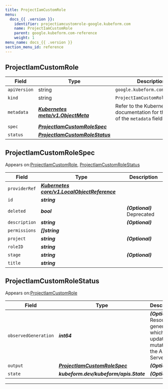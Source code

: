 ```yaml
---
title: ProjectIamCustomRole
menu:
  docs_{{ .version }}:
    identifier: projectiamcustomrole-google.kubeform.com
    name: ProjectIamCustomRole
    parent: google.kubeform.com-reference
    weight: 1
menu_name: docs_{{ .version }}
section_menu_id: reference
---
```


## ProjectIamCustomRole
| Field | Type | Description |
| ------ | ----- | ----------- |
| `apiVersion` | string | `google.kubeform.com/v1alpha1` |
|    `kind` | string | `ProjectIamCustomRole` |
| `metadata` | ***[Kubernetes meta/v1.ObjectMeta](https://kubernetes.io/docs/reference/generated/kubernetes-api/v1.13/#objectmeta-v1-meta)***|Refer to the Kubernetes API documentation for the fields of the `metadata` field.|
| `spec` | ***[ProjectIamCustomRoleSpec](#projectiamcustomrolespec)***||
| `status` | ***[ProjectIamCustomRoleStatus](#projectiamcustomrolestatus)***||
## ProjectIamCustomRoleSpec

Appears on:[ProjectIamCustomRole](#projectiamcustomrole), [ProjectIamCustomRoleStatus](#projectiamcustomrolestatus)

| Field | Type | Description |
| ------ | ----- | ----------- |
| `providerRef` | ***[Kubernetes core/v1.LocalObjectReference](https://kubernetes.io/docs/reference/generated/kubernetes-api/v1.13/#localobjectreference-v1-core)***||
| `id` | ***string***||
| `deleted` | ***bool***| ***(Optional)*** Deprecated|
| `description` | ***string***| ***(Optional)*** |
| `permissions` | ***[]string***||
| `project` | ***string***| ***(Optional)*** |
| `roleID` | ***string***||
| `stage` | ***string***| ***(Optional)*** |
| `title` | ***string***||
## ProjectIamCustomRoleStatus

Appears on:[ProjectIamCustomRole](#projectiamcustomrole)

| Field | Type | Description |
| ------ | ----- | ----------- |
| `observedGeneration` | ***int64***| ***(Optional)*** Resource generation, which is updated on mutation by the API Server.|
| `output` | ***[ProjectIamCustomRoleSpec](#projectiamcustomrolespec)***| ***(Optional)*** |
| `state` | ***kubeform.dev/kubeform/apis.State***| ***(Optional)*** |
---
